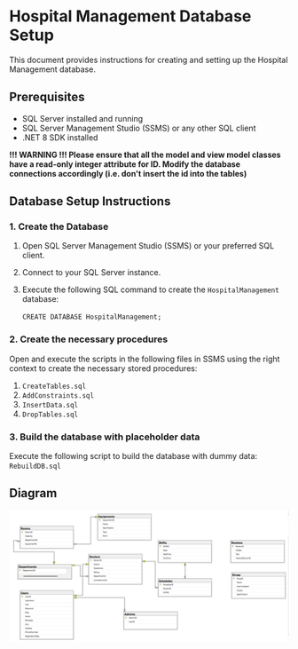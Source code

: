 # Hospital Management Database Setup

This document provides instructions for creating and setting up the Hospital Management database.

## Prerequisites

- SQL Server installed and running
- SQL Server Management Studio (SSMS) or any other SQL client
- .NET 8 SDK installed

**!!! WARNING !!! Please ensure that all the model and view model classes have a read-only integer attribute for ID. Modify the database connections accordingly (i.e. don't insert the id into the tables)**

## Database Setup Instructions

### 1. Create the Database

1. Open SQL Server Management Studio (SSMS) or your preferred SQL client.
2. Connect to your SQL Server instance.
3. Execute the following SQL command to create the `HospitalManagement` database:

   `CREATE DATABASE HospitalManagement;`

### 2. Create the necessary procedures

Open and execute the scripts in the following files in SSMS using the right context to create the necessary stored procedures:

1. `CreateTables.sql`
2. `AddConstraints.sql`
3. `InsertData.sql`
4. `DropTables.sql`

### 3. Build the database with placeholder data

Execute the following script to build the database with dummy data:
`RebuildDB.sql`

## Diagram

![Database Diagram](database_diagram.png)
